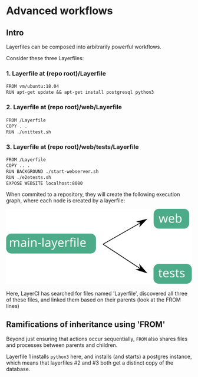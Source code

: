 # Advanced workflows

## Intro
Layerfiles can be composed into arbitrarily powerful workflows.

Consider these three Layerfiles:

### 1. Layerfile at (repo root)/Layerfile
```Layerfile
FROM vm/ubuntu:18.04
RUN apt-get update && apt-get install postgresql python3
```

### 2. Layerfile at (repo root)/web/Layerfile
```Layerfile
FROM /Layerfile
COPY . .
RUN ./unittest.sh
```

### 3. Layerfile at (repo root)/web/tests/Layerfile
```Layerfile
FROM /Layerfile
COPY .. .
RUN BACKGROUND ./start-webserver.sh
RUN ./e2etests.sh
EXPOSE WEBSITE localhost:8080
```


When commited to a repository, they will create the following execution graph, where each node is created by a layerfile:

![Advanced workflow graph example](/resources/advanced-workflows-intro-graph.svg)

Here, LayerCI has searched for files named 'Layerfile', discovered all three of these files, and linked them based on their parents (look at the FROM lines)

## Ramifications of inheritance using 'FROM'

Beyond just ensuring that actions occur sequentially, `FROM` also shares files and processes between parents and children.

Layerfile 1 installs `python3` here, and installs (and starts) a postgres instance, which means that layerfiles #2 and #3 both get a distinct copy of the database.